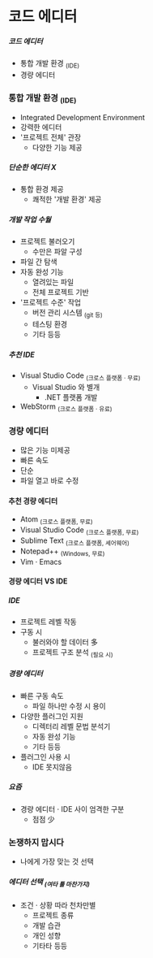 코드 에디터
====

##### 코드 에디터
- 통합 개발 환경 <sub>(IDE)</sub>
- 경량 에디터

### 통합 개발 환경 <sub>(IDE)</sub>
- Integrated Development Environment
- 강력한 에디터
- '프로젝트 전체' 관장
  - 다양한 기능 제공

##### 단순한 에디터 X
- 통합 환경 제공
  - 쾌적한 '개발 환경' 제공

##### 개발 작업 수월
- 프로젝트 불러오기
  - 수만은 파알 구성
- 파일 간 탐색
- 자동 완성 기능
  - 열려있는 파일
  - 전체 프로젝트 기반
- '프로젝트 수준' 작업
  - 버전 관리 시스템 <sub>(git 등)</sub>
  - 테스팅 환경
  - 기타 등등

##### 추천 IDE
- Visual Studio Code <sub>(크로스 플랫폼 · 무료)</sub>
  - Visual Studio 와 별개
    - .NET 플랫폼 개발
- WebStorm <sub>(크로스 플랫폼 · 유료)</sub>

### 경량 에디터
- 많은 기능 미제공
- 빠른 속도
- 단순
- 파일 열고 바로 수정

#### 추천 경량 에디터
- Atom <sub>(크로스 플랫폼, 무료)</sub>
- Visual Studio Code <sub>(크로스 플랫폼, 무료)</sub>
- Sublime Text <sub>(크로스 플랫폼, 셰어웨어)</sub>
- Notepad++ <sub>(Windows, 무료)</sub>
- Vim · Emacs

#### 경량 에디터 VS IDE

##### IDE
- 프로젝트 레벨 작동
- 구동 시
  - 불러와야 할 데이터 多
  - 프로젝트 구조 분석 <sub>(필요 시)</sub>

##### 경량 에디터
- 빠른 구동 속도
  - 파일 하나만 수정 시 용이
- 다양한 플러그인 지원
  - 디렉터리 레벨 문법 분석기
  - 자동 완성 기능
  - 기타 등등
- 플러그인 사용 시
  - IDE 못지않음

##### 요즘
- 경량 에디터 · IDE 사이 엄격한 구분
  - 점점 少

### 논쟁하지 맙시다
- 나에게 가장 맞는 것 선택

##### 에디터 선택 <sub>(여타 툴 마찬가지)</sub>
- 조건 · 상황 따라 천차만별
  - 프로젝트 종류
  - 개발 습관
  - 개인 성향
  - 기타타 등등

